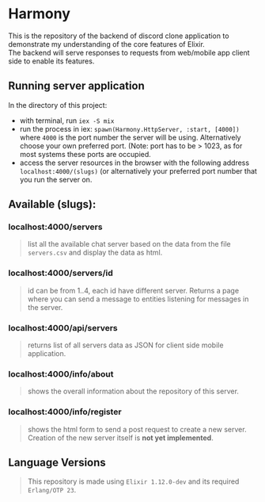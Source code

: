 # Harmony

This is the repository of the backend of discord clone application to demonstrate my understanding of the core features of Elixir.  
The backend will serve responses to requests from web/mobile app client side to enable its features.

## Running server application
In the directory of this project:
- with terminal, run `iex -S mix`
- run the process in iex: `spawn(Harmony.HttpServer, :start, [4000])` where `4000` is the port number the server will be using. Alternatively choose your own preferred port. (Note: port has to be > 1023, as for most systems these ports are occupied.
- access the server resources in the browser with the following address `localhost:4000/(slugs)` (or alternatively your preferred port number that you run the server on.

## Available (slugs):

### localhost:4000/servers
> list all the available chat server based on the data from the file `servers.csv` and display the data as html.

### localhost:4000/servers/id
> id can be from 1..4, each id have different server. Returns a page where you can send a message to entities listening for messages in the server.

### localhost:4000/api/servers
> returns list of all servers data as JSON for client side mobile application.

### localhost:4000/info/about
> shows the overall information about the repository of this server.

### localhost:4000/info/register
> shows the html form to send a post request to create a new server. Creation of the new server itself is **not yet implemented**.

## Language Versions
> This repository is made using `Elixir 1.12.0-dev` and its required `Erlang/OTP 23`.

